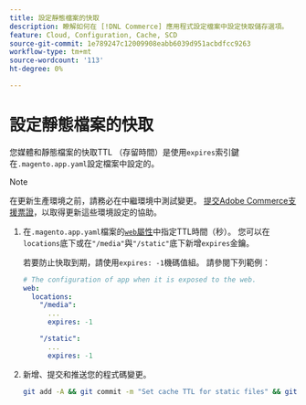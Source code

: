 ```yaml
---
title: 設定靜態檔案的快取
description: 瞭解如何在 [!DNL Commerce] 應用程式設定檔案中設定快取儲存選項。
feature: Cloud, Configuration, Cache, SCD
source-git-commit: 1e789247c12009908eabb6039d951acbdfcc9263
workflow-type: tm+mt
source-wordcount: '113'
ht-degree: 0%

---
```


# 設定靜態檔案的快取

您媒體和靜態檔案的快取TTL （存留時間）是使用`expires`索引鍵在`.magento.app.yaml`設定檔案中設定的。

>[!NOTE]
>
>在更新生產環境之前，請務必在中繼環境中測試變更。 [提交Adobe Commerce支援票證](https://experienceleague.adobe.com/docs/commerce-knowledge-base/kb/help-center-guide/magento-help-center-user-guide.html?lang=zh-Hant#submit-ticket)，以取得更新這些環境設定的協助。

1. 在`.magento.app.yaml`檔案的[`web`屬性](web-property.md)中指定TTL時間（秒）。 您可以在`locations`底下或在`"/media"`與`"/static"`底下新增`expires`金鑰。

   若要防止快取到期，請使用`expires: -1`機碼值組。 請參閱下列範例：

   ```yaml
   # The configuration of app when it is exposed to the web.
   web:
     locations:
       "/media":
         ...
         expires: -1
   
       "/static":
         ...
         expires: -1
   ```

1. 新增、提交和推送您的程式碼變更。

   ```bash
   git add -A && git commit -m "Set cache TTL for static files" && git push origin <branch-name>
   ```
